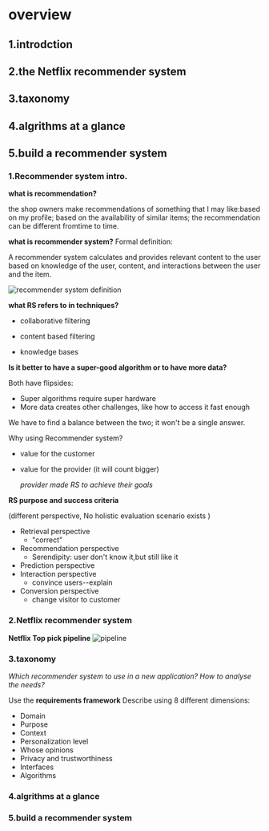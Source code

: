 # overview
## 1.introdction
## 2.the Netflix recommender system
## 3.taxonomy
## 4.algrithms at a glance
## 5.build a recommender system


### 1.Recommender system intro.

**what is recommendation?**

the shop owners make recommendations of something that I may like:based on my profile; based on the availability of similar items; the recommendation can be different fromtime to time.

**what is recommender system?**
Formal definition:

A recommender system calculates and provides relevant content to the user based on knowledge of the user, content, and interactions between the user and the item.

![recommender system definition](https://drek4537l1klr.cloudfront.net/falk/HighResolutionFigures/table_1-1.png)

**what RS refers to in techniques?**

- collaborative filtering 

- content based filtering 
  
- knowledge bases

**Is it better to have a super-good algorithm or to have more data?**

Both have flipsides:
- Super algorithms require super hardware
- More data creates other challenges, like how to access it fast enough
  
We have to find a balance between the two; it won't be a single answer.

Why using Recommender system?
- value for the customer
- value for the provider (it will count bigger)

  *provider made RS to achieve their goals*

**RS purpose and success criteria**

(different perspective, No holistic evaluation scenario exists ) 
- Retrieval perspective
  - "correct"
- Recommendation perspective
  - Serendipity: user don't know it,but still like it 
- Prediction perspective 
- Interaction perspective
  - convince users--explain
- Conversion perspective 
  - change visitor to customer

### 2.Netflix recommender system

**Netflix Top pick pipeline**
![pipeline](https://freecontent.manning.com/wp-content/uploads/falk_a_01.png)


### 3.taxonomy

*Which recommender system to use in a new application? How to analyse the needs?*

Use the **requirements framework**
Describe using 8 different dimensions:
- Domain
- Purpose
- Context
- Personalization level
- Whose opinions
- Privacy and trustworthiness
- Interfaces
- Algorithms

### 4.algrithms at a glance

### 5.build a recommender system

